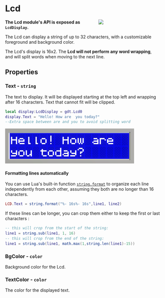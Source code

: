 # Lcd

<img src="https://docs.retrogadgets.game/api/modules/Lcd.png" width="200" align="right">

**The Lcd module's API is exposed as `LcdDisplay`.**

The Lcd can display a string of up to 32 characters, with a customizable foreground and background color.

The Lcd's display is 16x2. The **Lcd will not perform any word wrapping**, and will split words when moving to the next line.

## Properties

### Text - `string`
The text to display. It will be displayed starting at the top left and wrapping after 16 characters. Text that cannot fit will be clipped.
```lua
local display:LcdDisplay = gdt.Lcd0
display.Text = "Hello! How are  you today?"
--Extra space between are and you to avoid splitting word
```
![Text on an Lcd](../../../assets/docs/Lcd/Lcd.png)

#### Formatting lines automatically

You can use Lua's built-in function [`string.format`](https://www.lua.org/manual/5.3/manual.html#pdf-string.format) to organize each line independently from each other, assuming they both are no longer than 16 characters.

```lua
LCD.Text = string.format("%- 16s%- 16s",line1, line2)
```
If these lines can be longer, you can crop them either to keep the first or last characters : 
```lua
-- this will crop from the start of the string:
line1 = string.sub(line1, 1, 16)
-- this will crop from the end of the string:
line1 = string.sub(line1, math.max(1,string.len(line1)-15))
```

### BgColor - `color`
Background color for the Lcd.

### TextColor - `color`
The color for the displayed text.
